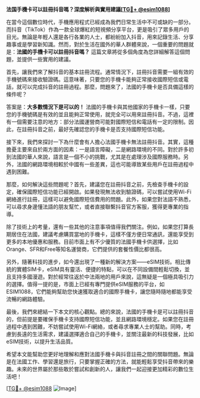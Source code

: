 **法国手機卡可以註冊抖音嗎？深度解析與實用建議[[TG💪+ @esim1088](https://t.me/s/esim1088)]**

在當今這個數位時代，手機應用程式已經成為我們日常生活中不可或缺的一部分。而抖音（TikTok）作為一款全球爆紅的短視頻分享平台，更是吸引了眾多用戶的目光。無論是年輕人還是各行各業的人士，都紛紛加入抖音，用來記錄生活、分享趣事或是學習新知識。然而，對於生活在國外的華人群體來說，一個重要的問題就是：**法國的手機卡可以註冊抖音嗎？** 這篇文章將從多個角度為您詳細解答這個問題，並提供一些實用的建議。

首先，讓我們來了解抖音的基本註冊流程。通常情況下，註冊抖音需要一組有效的手機號碼來接收驗證碼。這意味著，只要您的手機卡能夠正常接收國際短信或電話，就可以完成抖音的註冊過程。那麼，問題來了，法國的手機卡是否具備這樣的條件呢？

答案是：**大多數情況下是可以的！** 法國的手機卡與其他國家的手機卡一樣，只要您的手機號碼是有效的並且能夠正常使用，就完全可以用來註冊抖音。不過，這裡有一個需要注意的地方：部分法國運營商可能對國際短信和電話有一定的限制。因此，在註冊抖音之前，最好先確認您的手機卡是否支持國際短信功能。

接下來，我們來探討一下為什麼會有人擔心法國手機卡無法註冊抖音。其實，這種擔憂主要來自於兩方面的因素：一是語言障礙，二是網路環境的不同。對於許多初到法國的華人來說，語言是一個不小的挑戰，尤其是在處理涉及國際服務時。另外，法國的網路環境相較於中國有一些差異，這也可能導致某些用戶在註冊過程中遇到困難。

那麼，如何解決這些問題呢？首先，建議您在註冊抖音之前，先檢查手機卡的設定，確保國際短信功能已經開啟。如果發現無法收到驗證碼，可以嘗試使用Wi-Fi網絡進行註冊，這樣可以避免國際短信費用的問題。此外，如果您對法語不熟悉，可以尋求身邊懂法語的朋友幫忙，或者直接聯繫抖音官方客服，獲得更專業的指導。

除了技術上的考量，還有一些其他的注意事項值得我們關注。例如，如果您打算長期居住在法國，建議考慮購買當地的手機卡，這樣不僅方便日常通訊，還能享受到更多的本地優惠和服務。目前市面上有不少優質的法國手機卡供選擇，比如Orange、SFR和Free等知名運營商，它們提供的套餐性價比都很高。

另外，隨著科技的進步，如今還出現了一種新的解決方案——eSIM技術。相比傳統的實體SIM卡，eSIM具有靈活、便捷的特點，可以在不同設備間輕鬆切換，並且支持多國漫遊。對於經常往返於中法兩地的用戶來說，這無疑是一個極具吸引力的選擇。值得一提的是，市面上已經有專門提供eSIM服務的平台，如ESIM1088，它們能夠幫助您快速獲取適合的國際手機卡，讓您隨時隨地都能享受流暢的網路體驗。

最後，我們來總結一下本文的核心觀點。總的來說，法國的手機卡是可以註冊抖音的，但前提是要確保手機卡支持國際短信功能，並且網路環境穩定。如果您在註冊過程中遇到困難，不妨嘗試使用Wi-Fi網絡，或者尋求專業人士的幫助。同時，考慮到長遠的生活需求，建議選擇適合自己的手機卡，並關注最新的科技發展，比如eSIM技術，以提升生活品質。

希望本文能幫助您更好地理解和應對法國手機卡與抖音註冊之間的關聯問題。無論是在法國工作、學習還是旅行，只要掌握正確的方法，就能輕鬆享受抖音帶來的樂趣。未來的世界屬於那些敢於嘗試和創新的人，讓我們一起迎接更加精彩的數位生活吧！

[[TG💪+ @esim1088](https://t.me/s/esim1088) ![Image](https://i.postimg.cc/4NQfJmqS/Snipaste-2025-05-13-00-14-12.png)]